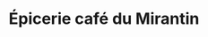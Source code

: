 ---
title: "Épicerie café du Mirantin"
url: /queige/epicerie-cafe-du-mirantin/
shop: Lebensmittel
---